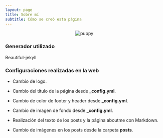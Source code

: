 ```yaml
---
layout: page
title: Sobre mí
subtitle: Cómo se creó esta página
---
```


<p align="center">
  <img src="{{ 'assets/img/puppies.gif' | relative_url }}" alt="puppy" />
</p>

### Generador utilizado

Beautiful-jekyll

### Configuraciones realizadas en la web

- Cambio de logo.

- Cambio del título de la página desde **_config.yml**.

- Cambio de color de footer y header desde **_config.yml**.

- Cambio de imagen de fondo desde **_config.yml**.

- Realización del texto de los posts y la página aboutme con Markdown.

- Cambio de imágenes en los posts desde la carpeta **posts**.






